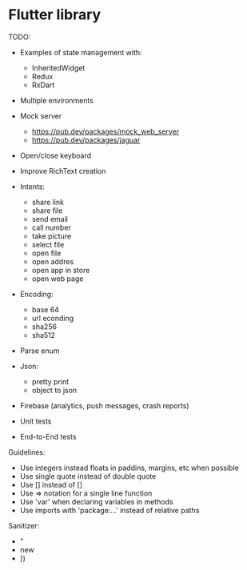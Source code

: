 # Flutter library

TODO:
* Examples of state management with:
    - InheritedWidget
    - Redux
    - RxDart

* Multiple environments
* Mock server
    - https://pub.dev/packages/mock_web_server
    - https://pub.dev/packages/jaguar

* Open/close keyboard
* Improve RichText creation
* Intents:
    - share link
    - share file
    - send email
    - call number
    - take picture
    - select file
    - open file
    - open addres
    - open app in store
    - open web page
* Encoding:
    - base 64
    - url econding
    - sha256
    - sha512
* Parse enum
* Json:
    - pretty print
    - object to json
* Firebase (analytics, push messages, crash reports)
* Unit tests
* End-to-End tests

Guidelines:
* Use integers instead floats in paddins, margins, etc when possible
* Use single quote instead of double quote
* Use [] instead of <Widget>[]
* Use => notation for a single line function
* Use 'var' when declaring variables in methods
* Use imports with 'package:...' instead of relative paths

Sanitizer:
* "
* new
* ))